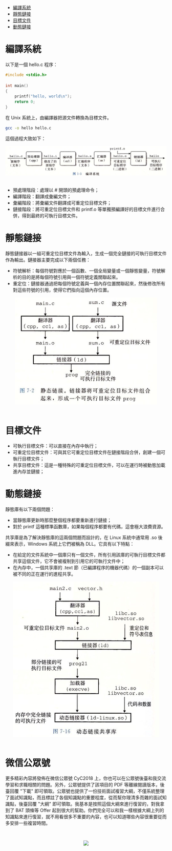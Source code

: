 <!-- GFM-TOC -->
* [編譯系統](#編譯系統)
* [靜態鏈接](#靜態鏈接)
* [目標文件](#目標文件)
* [動態鏈接](#動態鏈接)
<!-- GFM-TOC -->


# 編譯系統


以下是一個 hello.c 程序：

```c
#include <stdio.h>

int main()
{
    printf("hello, world\n");
    return 0;
}
```

在 Unix 系統上，由編譯器把源文件轉換為目標文件。

```bash
gcc -o hello hello.c
```

這個過程大致如下：

<div align="center"> <img src="pics/b396d726-b75f-4a32-89a2-03a7b6e19f6f.jpg" width="800"/> </div><br>

- 預處理階段：處理以 # 開頭的預處理命令；
- 編譯階段：翻譯成彙編文件；
- 彙編階段：將彙編文件翻譯成可重定位目標文件；
- 鏈接階段：將可重定位目標文件和 printf.o 等單獨預編譯好的目標文件進行合併，得到最終的可執行目標文件。

# 靜態鏈接

靜態鏈接器以一組可重定位目標文件為輸入，生成一個完全鏈接的可執行目標文件作為輸出。鏈接器主要完成以下兩個任務：

- 符號解析：每個符號對應於一個函數、一個全局變量或一個靜態變量，符號解析的目的是將每個符號引用與一個符號定義關聯起來。
- 重定位：鏈接器通過把每個符號定義與一個內存位置關聯起來，然後修改所有對這些符號的引用，使得它們指向這個內存位置。

<div align="center"> <img src="pics/47d98583-8bb0-45cc-812d-47eefa0a4a40.jpg"/> </div><br>

# 目標文件

- 可執行目標文件：可以直接在內存中執行；
- 可重定位目標文件：可與其它可重定位目標文件在鏈接階段合併，創建一個可執行目標文件；
- 共享目標文件：這是一種特殊的可重定位目標文件，可以在運行時被動態加載進內存並鏈接；

# 動態鏈接

靜態庫有以下兩個問題：

- 當靜態庫更新時那麼整個程序都要重新進行鏈接；
- 對於 printf 這種標準函數庫，如果每個程序都要有代碼，這會極大浪費資源。

共享庫是為了解決靜態庫的這兩個問題而設計的，在 Linux 系統中通常用 .so 後綴來表示，Windows 系統上它們被稱為 DLL。它具有以下特點：

- 在給定的文件系統中一個庫只有一個文件，所有引用該庫的可執行目標文件都共享這個文件，它不會被複制到引用它的可執行文件中；
- 在內存中，一個共享庫的 .text 節（已編譯程序的機器代碼）的一個副本可以被不同的正在運行的進程共享。

<div align="center"> <img src="pics/76dc7769-1aac-4888-9bea-064f1caa8e77.jpg"/> </div><br>




# 微信公眾號


更多精彩內容將發佈在微信公眾號 CyC2018 上，你也可以在公眾號後臺和我交流學習和求職相關的問題。另外，公眾號提供了該項目的 PDF 等離線閱讀版本，後臺回覆 "下載" 即可領取。公眾號也提供了一份技術面試複習大綱，不僅系統整理了面試知識點，而且標註了各個知識點的重要程度，從而幫你理清多而雜的面試知識點，後臺回覆 "大綱" 即可領取。我基本是按照這個大綱來進行復習的，對我拿到了 BAT 頭條等 Offer 起到很大的幫助。你們完全可以和我一樣根據大綱上列的知識點來進行復習，就不用看很多不重要的內容，也可以知道哪些內容很重要從而多安排一些複習時間。


<br><div align="center"><img width="320px" src="https://cs-notes-1256109796.cos.ap-guangzhou.myqcloud.com/other/公眾號海報6.png"></img></div>
